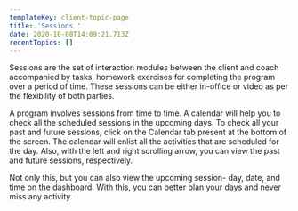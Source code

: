 ```yaml
---
templateKey: client-topic-page
title: 'Sessions '
date: 2020-10-08T14:09:21.713Z
recentTopics: []
---
```

Sessions are the set of interaction modules between the client and coach accompanied by tasks, homework exercises for completing the program over a period of time. These sessions can be either in-office or video as per the flexibility of both parties. 

A program involves sessions from time to time. A calendar will help you to check all the scheduled sessions in the upcoming days. To check all your past and future sessions, click on the Calendar tab present at the bottom of the screen. The calendar will enlist all the activities that are scheduled for the day. Also, with the left and right scrolling arrow, you can view the past and future sessions, respectively. 

Not only this, but you can also view the upcoming session- day, date, and time on the dashboard. With this, you can better plan your days and never miss any activity.
